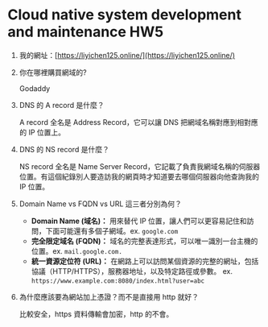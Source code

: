 # Cloud native system development and maintenance HW5

1. 我的網址：[https://liyichen125.online/](https://liyichen125.online/)
2. 你在哪裡購買網域的?

    Godaddy

3. DNS 的 A record 是什麼？

    A record 全名是 Address Record，它可以讓 DNS 把網域名稱對應到相對應的 IP 位置上。

4. DNS 的 NS record 是什麼？

    NS record 全名是 Name Server Record，它記載了負責我網域名稱的伺服器位置。有這個紀錄別人要造訪我的網頁時才知道要去哪個伺服器向他查詢我的 IP 位置。

5. Domain Name vs FQDN vs URL 這三者分別為何？

    - **Domain Name (域名)：** 用來替代 IP 位置，讓人們可以更容易記住和訪問，下面可能還有多個子網域。ex. `google.com`
    - **完全限定域名 (FQDN)：** 域名的完整表達形式，可以唯一識別一台主機的位置。ex. `mail.google.com.`
    - **統一資源定位符 (URL)：** 在網路上可以訪問某個資源的完整的網址，包括協議（HTTP/HTTPS），服務器地址，以及特定路徑或參數。
      ex. `https://www.example.com:8080/index.html?user=abc`

6. 為什麼應該要為網站加上憑證？而不是直接用 http 就好？

    比較安全，https 資料傳輸會加密，http 的不會。
